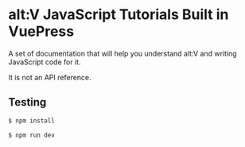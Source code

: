 # alt:V JavaScript Tutorials Built in VuePress

A set of documentation that will help you understand alt:V and writing JavaScript code for it.

It is not an API reference.

## Testing

```sh
$ npm install
```

```sh
$ npm run dev
```

